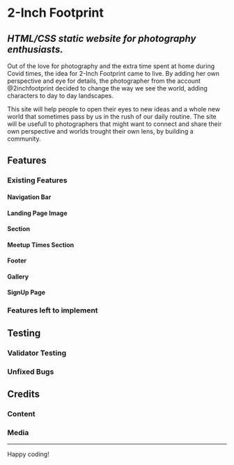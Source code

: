 # 2-Inch Footprint

## *HTML/CSS static website for photography enthusiasts.*

Out of the love for photography and the extra time spent at home during Covid times, the idea for 2-Inch Footprint came to live. By adding her own perspective and eye for details, the photographer from the account @2inchfootprint decided to change the way we see the world, adding characters to day to day landscapes.

This site will help people to open their eyes to new ideas and a whole new world that sometimes pass by us in the rush of our daily routine. The site will be usefull to photographers that might want to connect and share their own perspective and worlds trought their own lens, by building a community.

## Features
### Existing Features
#### Navigation Bar
#### Landing Page Image
#### Section
#### Meetup Times Section
#### Footer
#### Gallery
#### SignUp Page
### Features left to implement

## Testing
### Validator Testing
### Unfixed Bugs

## Credits
### Content
### Media


---

Happy coding!
